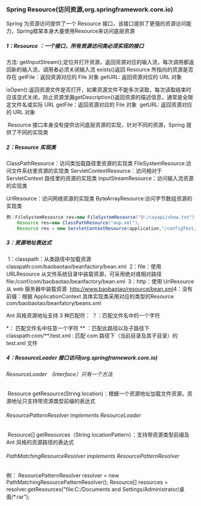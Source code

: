 ### Spring Resource(访问资源,org.springframework.core.io)

  Spring 为资源访问提供了一个 Resource 接口，该接口提拱了更强的资源访问能力，Spring框架本身大量使用Resource来访问底层资源

##### 1：Resource ：一个接口，所有资源访问类必须实现的接口

方法:
	getInputStream();定位并打开资源，返回资源对应的输入流，每次调用都返回新的输入流，调用者必须关闭输入流
	exists()返回 Resource 所指向的资源是否存在
	getFile：返回资源对应的 File 对象
	getURL: 返回资源对应的 URL 对象

​	isOpen():返回资源文件是否打开，如果资源文件不能多次读取，每次读取结束时应该显式关闭，防止资源泄漏
​	getDescription()返回资源的描述信息，通常是全限定文件名或实际 URL
​	getFile：返回资源对应的 File 对象
​	getURL: 返回资源对应的 URL 对象

​     Resource 接口本身没有提供访问底层资源的实现，针对不同的资源，Spring 提供了不同的实现类

##### 2：Resource 实现类

ClassPathResource：访问类加载路径里资源的实现类
FileSystemResource:访问文件系纺里资源的实现类
ServletContextResource：访问相对于 ServletContext 路径里的资源的实现类
InputStreamResource：访问输入流资源的实现类

UrlResource：访问网络资源的实现类
ByteArrayResource:访问字节数组资源的实现类

```java
例：FileSystemResource res=new FileSystemResource("D:/cxyapi/show.txt");
    Resource res=new ClassPathResource("aop.xml");
    Resource res = new ServletContextResource(application,"/configTest/cxyapi.txt");
```

##### 3：资源地址表达式

​	1：classpath：从类路径中加载资源
​		classpath:com/baobaotao/beanfactory/bean.xml
​	2：file：使用 URLResource 从文件系统目录中装载资源，可采用绝对或相对路径
​		file:/conf/com/baobaotao/beanfactory/bean.xml
​	3：http：使用 UrlResource 从 web 服务器中装载资源
​		http://www.baobaotao/resource/bean.xml
​	4：没有前缀：根据 ApplicationContext 具体实现类采用对应的类型的Resource	
​		com/baobaotao/beanfatory/beans.xml

Ant 风格资源地址支持 3 种匹配符：
？：匹配文件名中的一个字符

*：  匹配文件名中任意一个字符
** ：匹配此路径以及子路径下
classpath:com/**/test.xml : 匹配 com 路径下（当前目录及其子目录）的test.xml 文件

##### 4：ResourceLoader 接口访问(org.springframework.core.io)

###### ResourceLoader （interface）只有一个方法

​	Resource getResource(String location)：根据一个资源地址加载文件资源，资源地址只支持带资源类型前缀的表达式			

###### ResourcePatternResolver implements ResourceLoader

​	Resource[] getResources（String locationPattern）：支持带资源类型前缀及 Ant 风格的资源路径的表达式

###### PathMatchingResourceResolver implements ResourcePatternResolver 

   例：
	ResourcePatternResolver resolver = new PathMatchingResourcePatternResolver();
	Resource[] resources = resolver.getResources("file:C:/Documents and Settings/Administrator/桌面/*.rar");
	









